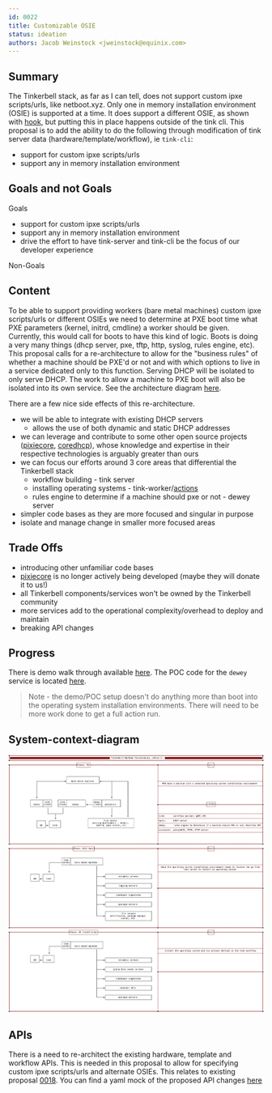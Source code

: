```yaml
---
id: 0022
title: Customizable OSIE
status: ideation
authors: Jacob Weinstock <jweinstock@equinix.com>
---
```


## Summary

The Tinkerbell stack, as far as I can tell, does not support custom ipxe scripts/urls, like netboot.xyz.
Only one in memory installation environment (OSIE) is supported at a time.
It does support a different OSIE, as shown with [hook](https://github.com/tinkerbell/hook), but putting this in place happens outside of the tink cli.
This proposal is to add the ability to do the following through modification of tink server data (hardware/template/workflow), ie `tink-cli`:

* support for custom ipxe scripts/urls
* support any in memory installation environment

## Goals and not Goals

Goals

* support for custom ipxe scripts/urls
* support any in memory installation environment
* drive the effort to have tink-server and tink-cli be the focus of our developer experience

Non-Goals

## Content

To be able to support providing workers (bare metal machines) custom ipxe scripts/urls or different OSIEs we need to determine at PXE boot time what PXE parameters (kernel, initrd, cmdline) a worker should be given.
Currently, this would call for boots to have this kind of logic.
Boots is doing a very many things (dhcp server, pxe, tftp, http, syslog, rules engine, etc).
This proposal calls for a re-architecture to allow for the "business rules" of whether a machine should be PXE'd or not and with which options to live in a service dedicated only to this function.
Serving DHCP will be isolated to only serve DHCP.
The work to allow a machine to PXE boot will also be isolated into its own service.
See the architecture diagram [here](./architecture.png).

There are a few nice side effects of this re-architecture.

* we will be able to integrate with existing DHCP servers
  * allows the use of both dynamic and static DHCP addresses
* we can leverage and contribute to some other open source projects ([pixiecore](https://github.com/danderson/netboot/tree/master/pixiecore), [coredhcp](https://github.com/coredhcp/coredhcp)), whose knowledge and expertise in their respective technologies is arguably greater than ours
* we can focus our efforts around 3 core areas that differential the Tinkerbell stack
  * workflow building - tink server
  * installing operating systems - tink-worker/[actions](https://docs.tinkerbell.org/actions/action-architecture/)
  * rules engine to determine if a machine should pxe or not - dewey server
* simpler code bases as they are more focused and singular in purpose
* isolate and manage change in smaller more focused areas

## Trade Offs

* introducing other unfamiliar code bases
* [pixiecore](https://github.com/danderson/netboot/tree/master/pixiecore) is no longer actively being developed (maybe they will donate it to us!)
* all Tinkerbell components/services won't be owned by the Tinkerbell community
* more services add to the operational complexity/overhead to deploy and maintain
* breaking API changes

## Progress

There is demo walk through available [here](https://github.com/jacobweinstock/tinkerbell-next).
The POC code for the `dewey` service is located [here](https://github.com/jacobweinstock/dewey).

> Note - the demo/POC setup doesn't do anything more than boot into the operating system installation environments.
> There will need to be more work done to get a full action run.

## System-context-diagram

![machine provisioning lifecycle](./tinkerbell-lifecycle.png#2)

## APIs

There is a need to re-architect the existing hardware, template and workflow APIs.
This is needed in this proposal to allow for specifying custom ipxe scripts/urls and alternate OSIEs.
This relates to existing proposal [0018](https://github.com/tinkerbell/proposals/pull/25).
You can find a yaml mock of the proposed API changes [here](./api-changes.yaml)
